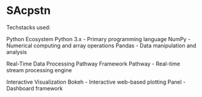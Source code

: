 # SAcpstn

Techstacks used:

Python Ecosystem
Python 3.x - Primary programming language
NumPy - Numerical computing and array operations
Pandas - Data manipulation and analysis

Real-Time Data Processing
Pathway Framework
Pathway - Real-time stream processing engine

Interactive Visualization
Bokeh - Interactive web-based plotting
Panel - Dashboard framework



